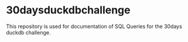 # 30daysduckdbchallenge
This repository  is used for documentation of SQL Queries for the 30days duckdb challenge.
